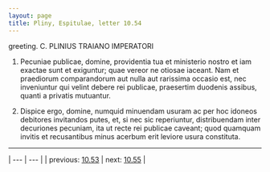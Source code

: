 ```yaml
---
layout: page
title: Pliny, Espitulae, letter 10.54
---
```


greeting. C. PLINIUS TRAIANO IMPERATORI



1. Pecuniae publicae, domine, providentia tua et ministerio nostro et iam exactae sunt et exiguntur; quae vereor ne otiosae iaceant. Nam et praediorum comparandorum aut nulla aut rarissima occasio est, nec inveniuntur qui velint debere rei publicae, praesertim duodenis assibus, quanti a privatis mutuantur.



2. Dispice ergo, domine, numquid minuendam usuram ac per hoc idoneos debitores invitandos putes, et, si nec sic reperiuntur, distribuendam inter decuriones pecuniam, ita ut recte rei publicae caveant; quod quamquam invitis et recusantibus minus acerbum erit leviore usura constituta.



---

| --- | --- |
| previous: [10.53](../10.53/) | next: [10.55](../10.55/) |